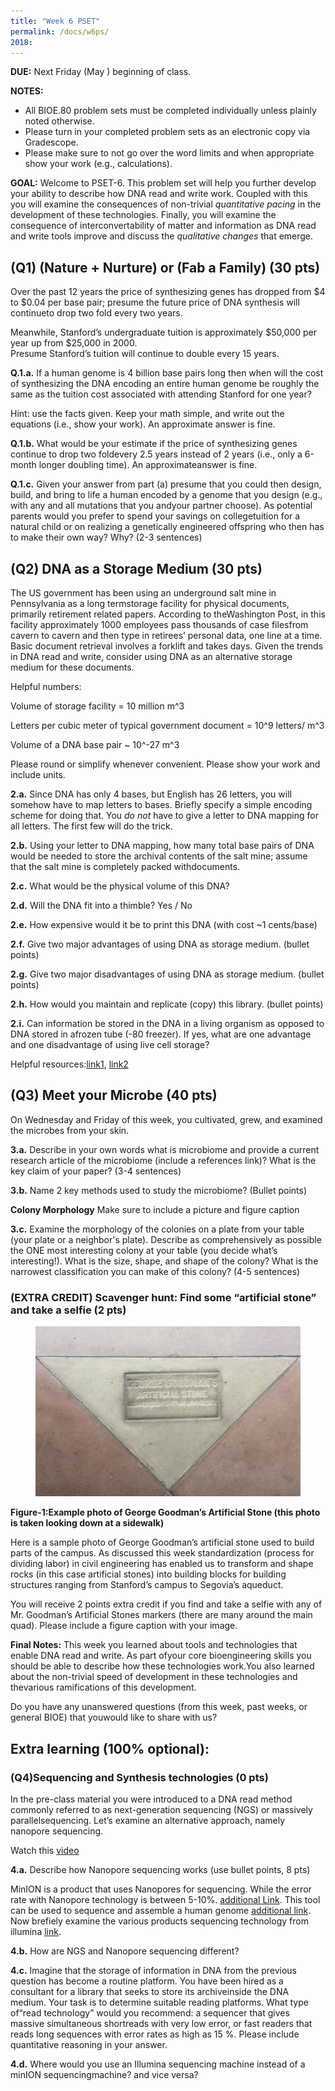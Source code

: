 ```yaml
---
title: "Week 6 PSET"
permalink: /docs/w6ps/
2018: 
---
```


**DUE:** Next Friday (May ) beginning of class.

**NOTES:** 
  - All BIOE.80 problem sets must be completed individually unless plainly noted otherwise.
  - Please turn in your completed problem sets as an electronic copy via Gradescope. 
  - Please make sure to not go over the word limits and when appropriate show your work (e.g., calculations).

**GOAL:** Welcome to PSET-6. This problem set will help you further develop your ability to
describe how DNA read and write work. Coupled with this you will examine the consequences of
non-trivial *quantitative pacing* in the development of these technologies. Finally, you will examine the consequence of  interconvertability of matter and information as DNA read and write tools improve and discuss the *qualitative changes* that emerge.


## (Q1) (Nature + Nurture) or (Fab a Family) (30 pts)

Over the past 12 years the price of synthesizing genes has dropped from $4 to $0.04 
per base pair; presume the future price of DNA synthesis will continueto drop two fold every two years. 

Meanwhile, Stanford’s undergraduate tuition is approximately $50,000 per year up from $25,000 in 2000.  
Presume Stanford’s tuition will continue to double every 15 years.

**Q.1.a.** If a human genome is 4 billion base pairs long then when will the cost of synthesizing the DNA encoding an entire human genome be roughly the same as the tuition cost associated with attending Stanford for one year? 

Hint: use the facts given. Keep your math simple, and write out the equations (i.e., show your work). 
An approximate answer is fine. 

**Q.1.b.**  What would be your estimate if the price of synthesizing genes continue to drop two foldevery 2.5 years instead of 2 years (i.e., only a 6-month longer doubling time). An approximateanswer is fine. 

**Q.1.c.** Given your answer from part (a) presume that you could then design, build, and bring to life a human encoded by a genome that you design (e.g., with any and all mutations that you andyour partner choose).  As potential parents would you prefer to spend your savings on collegetuition for a natural child or on realizing a genetically engineered offspring who then has to make  their own way? Why? (2-3 sentences) 

## (Q2) DNA as a Storage Medium (30 pts)

The US government has been using an underground salt mine in Pennsylvania as a long termstorage facility for physical documents, primarily retirement related papers. According to theWashington Post, in this facility approximately 1000 employees pass thousands of case filesfrom cavern to cavern and then type in retirees’ personal data, one line at a time. Basic document retrieval involves a forklift and takes days. Given the trends in DNA read and write, consider using DNA as an alternative storage medium for these documents.

Helpful numbers:

Volume of storage facility = 10 million m^3

Letters per cubic meter of typical government document = 10^9 letters/ m^3

Volume of a DNA base pair ~ 10^-27 m^3

Please round or simplify whenever convenient. Please show your work and include units. 

**2.a.** Since DNA has only 4 bases, but English has 26 letters, you will somehow have to map letters to bases. Briefly specify a simple encoding scheme for doing that. You *do not* have to give a letter to DNA mapping for all letters. 
The first few will do the trick. 

**2.b.** Using your letter to DNA mapping, how many total base pairs of DNA would be needed to  store the archival contents of the salt mine; assume that the salt mine is completely packed withdocuments. 

**2.c.** What would be the physical volume of this DNA? 

**2.d.** Will the DNA fit into a thimble?  Yes / No

**2.e.**  How expensive would it be to print this DNA (with cost ~1 cents/base) 

**2.f.** Give two major advantages of using DNA as storage medium. (bullet points)

**2.g.**  Give two major disadvantages of using DNA as storage medium. (bullet points)

**2.h.** How would you maintain and replicate (copy) this library. (bullet points)

**2.i.** Can information be stored in the DNA in a living organism as opposed to DNA stored in afrozen tube (-80 freezer). 
If yes, what are one advantage and one disadvantage of using live cell storage? 

Helpful resources:[link1](https://www.nature.com/news/how-dna-could-store-all-the-world-s-data-1.20496), [link2](https://wyss.harvard.edu/taking-cells-out-to-the-movies-with-new-crispr-technology/)

## (Q3) Meet your Microbe (40 pts)

On Wednesday and Friday of this week, you cultivated, grew, and examined the microbes from your skin.

**3.a.** Describe in your own words what is microbiome and provide a current research article of the microbiome (include a references link)?  What is the key claim of your paper? (3-4 sentences) 

**3.b.** Name 2 key methods used to study the microbiome? (Bullet points)

**Colony Morphology** Make sure to include a picture and figure caption

**3.c.** Examine the morphology of the colonies on a plate from your table (your plate or a neighbor's  plate). 
Describe as comprehensively as possible the ONE most interesting colony at your table (you decide what’s interesting!). 
What is the size, shape, and shape of the colony? What is the narrowest classification you can make of this colony?  (4-5 sentences)

### (EXTRA CREDIT) Scavenger hunt: Find some “artificial stone” and take a selfie (2 pts)

<figure>
<a href="/assets/images/w3pc_artificialStone.png"><img src="/assets/images/w3pc_artificialStone.png"></a>
</figure>

**Figure-1:Example photo of George Goodman’s Artificial Stone (this photo is taken looking down at a sidewalk)**

Here is a sample photo of George Goodman’s artificial stone used to build parts of the campus.
As discussed this week standardization (process for dividing labor) in civil engineering has enabled us to transform and shape rocks (in this case artificial stones) into building blocks for building structures ranging from Stanford’s campus to Segovia’s aqueduct. 

You will receive 2 points extra credit if you find and take a selfie with any of Mr. Goodman’s Artificial Stones markers (there are many around the main quad). Please include a figure caption with your image.

**Final Notes:** This week you learned about tools and technologies that enable DNA read and write. As part ofyour core bioengineering skills you should be able to describe how these technologies work.You also learned about the non-trivial speed of development in these technologies and thevarious ramifications of this development. 

Do you have any unanswered questions (from this week, past weeks, or general BIOE) that youwould like to share with us?


## Extra learning (100% optional):

### (Q4)Sequencing and Synthesis technologies (0 pts)

In the pre-class material you were introduced to a DNA read method commonly referred to as next-generation sequencing (NGS) or massively parallelsequencing. Let’s examine an alternative approach, namely nanopore sequencing.


Watch this [video](https://nanoporetech.com/products/minion)

**4.a.** Describe how Nanopore sequencing works (use bullet points, 8 pts)

MinION is a product that uses Nanopores for sequencing.
While the error rate with Nanopore technology is between 5-10%. [additional Link](https://f1000research.com/articles/6-760/v1). This tool can be used to sequence and assemble a human genome
[additional link](https://www.nature.com/articles/nbt.4060).  Now brefiely examine the various products sequencing technology from illumina [link](https://www.illumina.com/systems/sequencing-platforms/comparison-tool.html).

**4.b.** How are NGS and Nanopore sequencing different? 

**4.c.** Imagine that the storage of information in DNA from the previous question has become a routine platform. 
You have been hired as a consultant for a library that seeks to store its archiveinside the DNA medium. 
Your task is to determine suitable reading platforms. What type of“read technology” would you recommend: 
a sequencer that gives massive simultaneous shortreads with very low error, 
or fast readers that reads long sequences with error rates as high as 15 %. 
Please include quantitative reasoning in your answer.  

**4.d.** Where would you use an Illumina sequencing machine instead of a minION sequencingmachine? 
and vice versa? 
